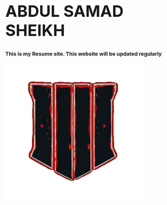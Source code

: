 <h1 style="font-size: 50px;">ABDUL SAMAD SHEIKH</h1>
<h3>This is my Resume site. This website will be updated regularly</h3>
<img src="Media/vigne.png" alt="">

